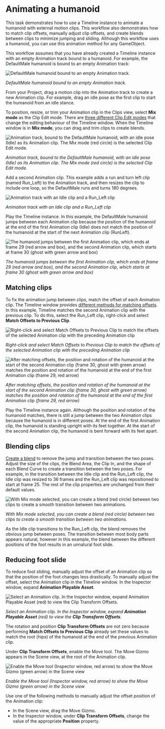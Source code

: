 # Animating a humanoid

This task demonstrates how to use a Timeline instance to animate a humanoid with external motion clips. This workflow
also demonstrates how to match clip offsets, manually adjust clip offsets, and create blends between clips to minimize
jumping and sliding. Although this workflow uses a humanoid, you can use this animation method for any GameObject.

This workflow assumes that you have already created a Timeline instance with an empty Animation track bound to a
humanoid. For example, the DefaultMale humanoid is bound to an empty Animation track:

![DefaultMale humanoid bound to an empty Animation track.](images/timeline_humanoid_start.png)

_DefaultMale humanoid bound to an empty Animation track._

From your Project, drag a motion clip into the Animation track to create a new Animation clip. For example, drag an idle
pose as the first clip to start the humanoid from an idle stance.

To position, resize, or trim your Animation clip in the Clips view, select **Mix mode** as the Clip Edit mode. There
are [three different Clip Edit modes](clp_about.md) that change the editing behaviour of the Timeline window. When the
Timeline window is in **Mix mode**, you can drag and trim clips to create blends.

![Animation track, bound to the DefaultMale humanoid, with an idle pose (Idle) as its Animation clip. The Mix mode (red circle) is the selected Clip Edit mode.](images/timeline_humanoid_idle.png)

_Animation track, bound to the DefaultMale humanoid, with an idle pose (Idle) as its Animation clip. The Mix mode (red
circle) is the selected Clip Edit mode._

Add a second Animation clip. This example adds a run and turn left clip (named Run_Left)  to the Animation track, and
then resizes the clip to include one loop, so the DefaultMale runs and turns 180 degrees.

![Animation track with an Idle clip and a Run_Left clip](images/timeline_humanoid_runleft.png)

_Animation track with an Idle clip and a Run_Left clip_

Play the Timeline instance. In this example, the DefaultMale humanoid jumps between each Animation clip because the
position of the humanoid at the end of the first Animation clip (Idle) does not match the position of the humanoid at
the start of the next Animation clip (RunLeft).

![The humanoid jumps between the first Animation clip, which ends at frame 29 (red arrow and box), and the second Animation clip, which starts at frame 30 (ghost with green arrow and box)](images/timeline_humanoid_before_match.png)

_The humanoid jumps between the first Animation clip, which ends at frame 29 (red arrow and box), and the second
Animation clip, which starts at frame 30 (ghost with green arrow and box)_

## Matching clips

To fix the animation jump between clips, match the offset of each Animation clip. The Timeline window
provides [different methods for matching offsets](clp_match.md). In this example, Timeline matches the second Animation
clip with the previous clip. To do this, select the Run_Left clip, right-click and select **Match Offsets to Previous
Clip**.

![Right-click and select Match Offsets to Previous Clip to match the offsets of the selected Animation clip with the preceding Animation clip](images/timeline_humanoid_match_menu.png)

_Right-click and select Match Offsets to Previous Clip to match the offsets of the selected Animation clip with the
preceding Animation clip_

![After matching offsets, the position and rotation of the humanoid at the start of the second Animation clip (frame 30, ghost with green arrow) matches the position and rotation of the humanoid at the end of the first Animation clip (frame 29, red arrow)](images/timeline_humanoid_after_match.png)

_After matching offsets, the position and rotation of the humanoid at the start of the second Animation clip (frame 30,
ghost with green arrow) matches the position and rotation of the humanoid at the end of the first Animation clip (frame
29, red arrow)_

Play the Timeline instance again. Although the position and rotation of the humanoid matches, there is still a jump
between the two Animation clips because the humanoid is in different poses. At the end of the first Animation clip, the
humanoid is standing upright with its feet together. At the start of the second Animation clip, the humanoid is bent
forward with its feet apart.

## Blending clips

[Create a blend](clp_blend.md) to remove the jump and transition between the two poses. Adjust the size of the clips,
the Blend Area, the Clip In, and the shape of each Blend Curve to create a transition between the two poses. For
example, in the transition between the Idle clip and the Run_Left clip, the Idle clip was resized to 36 frames and the
Run_Left clip was repositioned to start at frame 25. The rest of the clip properties are unchanged from their default
values.

![With Mix mode selected, you can create a blend (red circle) between two clips to create a smooth transition between two animations.](images/timeline_humanoid_blend.png)

_With Mix mode selected, you can create a blend (red circle) between two clips to create a smooth transition between two
animations._

As the Idle clip transitions to the Run_Left clip, the blend removes the obvious jump between poses. The transition
between most body parts appears natural, however in this example, the blend between the different positions of the foot
results in an unnatural foot slide.

## Reducing foot slide

To reduce foot sliding, manually adjust the offset of an Animation clip so that the position of the foot changes less
drastically. To manually adjust the offset, select the Animation clip in the Timeline window. In the Inspector window,
expand **Animation Playable Asset**.

![Select an Animation clip. In the Inspector window, expand **Animation Playable Asset** (red) to view the **Clip
Transform Offsets**.](images/workflow_inspector_animation_clip_playable.png)

_Select an Animation clip. In the Inspector window, expand **Animation Playable Asset** (red) to view the **Clip
Transform Offsets**._

The rotation and position **Clip Transform Offsets** are not zero because performing **Match Offsets to Previous Clip**
already set these values to match the root (hips) of the humanoid at the end of the previous Animation clip.

Under **Clip Transform Offsets**, enable the Move tool. The Move Gizmo appears in the Scene view, at the root of the
Animation clip.

![Enable the Move tool (Inspector window, red arrow) to show the Move Gizmo (green arrow) in the Scene view](images/timeline_humanoid_manual.png)

_Enable the Move tool (Inspector window, red arrow) to show the Move Gizmo (green arrow) in the Scene view_

Use one of the following methods to manually adjust the offset position of the Animation clip:

* In the Scene view, drag the Move Gizmo.
* In the Inspector window, under **Clip Transform Offsets**, change the value of the appropriate **Position** property.

